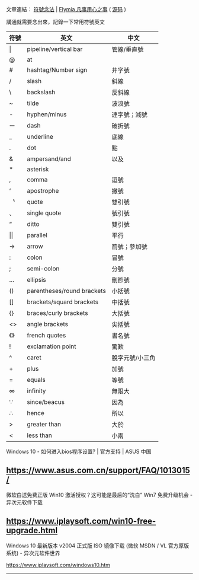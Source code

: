 
文章連結：
[符號念法](https://ppundsh.github.io/posts/bbd5/) | [Flymia 凡事用心之事](https://ppundsh.github.io/) ( [源码](https://github.com/ppundsh/ppundsh.github.io/blob/master/posts/bbd5/index.html) )

<p>講通就需要念出來，記錄一下常用符號英文<br><a id="more"></a></p>
<table>
<thead>
<tr>
<th>符號</th>
<th>英文</th>
<th>中文</th>
</tr>
</thead>
<tbody>
<tr>
<td>&#124;</td>
<td>pipeline/vertical bar</td>
<td>管線/垂直號</td>
</tr>
<tr>
<td>@</td>
<td>at</td>
<td></td>
</tr>
<tr>
<td>#</td>
<td>hashtag/Number sign</td>
<td>井字號</td>
</tr>
<tr>
<td>/</td>
<td>slash</td>
<td>斜線</td>
</tr>
<tr>
<td>\</td>
<td>backslash</td>
<td>反斜線</td>
</tr>
<tr>
<td>~</td>
<td>tilde</td>
<td>波浪號</td>
</tr>
<tr>
<td>-</td>
<td>hyphen/minus</td>
<td>連字號；減號</td>
</tr>
<tr>
<td>ー</td>
<td>dash</td>
<td>破折號</td>
</tr>
<tr>
<td>_</td>
<td>underline</td>
<td>底線</td>
</tr>
<tr>
<td>.</td>
<td>dot</td>
<td>點</td>
</tr>
<tr>
<td>&amp;</td>
<td>ampersand/and</td>
<td>以及</td>
</tr>
<tr>
<td>*</td>
<td>asterisk</td>
<td></td>
</tr>
<tr>
<td>,</td>
<td>comma</td>
<td>逗號</td>
</tr>
<tr>
<td>‘</td>
<td>apostrophe</td>
<td>撇號</td>
</tr>
<tr>
<td>〝</td>
<td>quote</td>
<td>雙引號</td>
</tr>
<tr>
<td>、</td>
<td>single quote</td>
<td>號引號</td>
</tr>
<tr>
<td>“</td>
<td>ditto</td>
<td>雙引號</td>
</tr>
<tr>
<td>&#124;&#124;</td>
<td>parallel</td>
<td>平行</td>
</tr>
<tr>
<td>→</td>
<td>arrow</td>
<td>箭號；參加號</td>
</tr>
<tr>
<td>:</td>
<td>colon</td>
<td>冒號</td>
</tr>
<tr>
<td>;</td>
<td>semi-colon</td>
<td>分號</td>
</tr>
<tr>
<td>…</td>
<td>ellipsis</td>
<td>刪節號</td>
</tr>
<tr>
<td>()</td>
<td>parentheses/round brackets</td>
<td>小括號</td>
</tr>
<tr>
<td>[]</td>
<td>brackets/squard brackets</td>
<td>中括號</td>
</tr>
<tr>
<td>{}</td>
<td>braces/curly brackets</td>
<td>大括號</td>
</tr>
<tr>
<td>&lt;&gt;</td>
<td>angle brackets</td>
<td>尖括號</td>
</tr>
<tr>
<td>《》</td>
<td>french quotes</td>
<td>書名號</td>
</tr>
<tr>
<td>!</td>
<td>exclamation point</td>
<td>驚歎</td>
</tr>
<tr>
<td>^</td>
<td>caret</td>
<td>脫字元號/小三角</td>
</tr>
<tr>
<td>+</td>
<td>plus</td>
<td>加號</td>
</tr>
<tr>
<td>=</td>
<td>equals</td>
<td>等號</td>
</tr>
<tr>
<td>∞</td>
<td>infinity</td>
<td>無限大</td>
</tr>
<tr>
<td>∵</td>
<td>since/beacus</td>
<td>因為</td>
</tr>
<tr>
<td>∴</td>
<td>hence</td>
<td>所以</td>
</tr>
<tr>
<td>&gt;</td>
<td>greater than</td>
<td>大於</td>
</tr>
<tr>
<td>&lt;</td>
<td>less than</td>
<td>小兩</td>
</tr>
</tbody>
</table>

Windows 10  - 如何进入bios程序设置? | 官方支持 | ASUS 中国

https://www.asus.com.cn/support/FAQ/1013015/
----------------------------------------------------------------------------------

微软白送免费正版 Win10 激活授权？这可能是最后的“洗白” Win7 免费升级机会 - 异次元软件下载

https://www.iplaysoft.com/win10-free-upgrade.html
----------------------------------------------------------------------------------

Windows 10 最新版本 v2004 正式版 ISO 镜像下载 (微软 MSDN / VL 官方原版系统) - 异次元软件世界

https://www.iplaysoft.com/windows10.htm

----------------------------------------------------------------------------------
